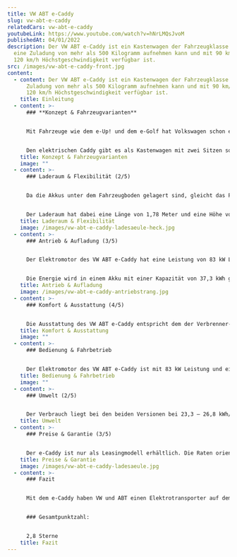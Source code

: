 ```yaml
---
title: VW ABT e-Caddy
slug: vw-abt-e-caddy
relatedCars: vw-abt-e-caddy
youtubeLink: https://www.youtube.com/watch?v=hNrLMQsJvoM
publishedAt: 04/01/2022
description: Der VW ABT e-Caddy ist ein Kastenwagen der Fahrzeugklasse N1, der
  eine Zuladung von mehr als 500 Kilogramm aufnehmen kann und mit 90 km/h bzw.
  120 km/h Höchstgeschwindigkeit verfügbar ist.
src: /images/vw-abt-e-caddy-front.jpg
content:
  - content: Der VW ABT e-Caddy ist ein Kastenwagen der Fahrzeugklasse N1, der eine
      Zuladung von mehr als 500 Kilogramm aufnehmen kann und mit 90 km/h bzw.
      120 km/h Höchstgeschwindigkeit verfügbar ist.
    title: Einleitung
  - content: >-
      ### **Konzept & Fahrzeugvarianten**


      Mit Fahrzeuge wie dem e-Up! und dem e-Golf hat Volkswagen schon eine Weile Elektrofahrzeuge im Angebot. Für seine Transporter setzt der Konzern in Sachen Elektromobilität auf die Marke ABT, die sonst vor allem das Tuning von Volkswagen-Modellen übernimmt. Neben dem Elektro-T6 namens ABT E-Transporter 6.1 gibt es auch noch den VW ABT e-Caddy. Dieser ist allerdings nur als Leasingmodell erhältlich.


      Den elektrischen Caddy gibt es als Kastenwagen mit zwei Sitzen sowie als Kombi-Version als 5-Sitzer mit Fenstern im hinteren Teil des Fahrzeugs. Der e-Caddy basiert auf dem Caddy Maxi und hat eine Länge von 4,88 Meter und ist nur in einer Elektromotor-Version sowie einem Akku verfügbar. Wählen kann der Kunde hier allerdings zwischen zwei Geschwindigkeits-Varianten: So gibt es ihn mit 90 Km/h und 120 Km/h Höchstgeschwindigkeit, wobei sich dabei auch die Reichweiten unterscheiden.
    title: Konzept & Fahrzeugvarianten
    image: ""
  - content: >-
      ### Laderaum & Flexibilität (2/5)


      Da die Akkus unter dem Fahrzeugboden gelagert sind, gleicht das Platzangebot des e-Caddy dem eines “normalen” Caddy. Das Fahrzeug hat als Kastenwagen somit ein maximales Ladevolumen von 4.200 Liter, welches über eine nach oben schwenkende Heckklappe sowie über eine seitliche Schiebetür rechts beladen werden kann. Auf Wunsch ist auch eine zweite Schiebetür erhältlich. 


      Der Laderaum hat dabei eine Länge von 1,78 Meter und eine Höhe von 1,24 Meter. Die Ladekante befindet sich 58 Zentimeter über dem Boden, während die Nutzlast laut Hersteller bei 539 Kilogramm liegt.
    title: Laderaum & Flexibilität
    image: /images/vw-abt-e-caddy-ladesaeule-heck.jpg
  - content: >-
      ### Antrieb & Aufladung (3/5)


      Der Elektromotor des VW ABT e-Caddy hat eine Leistung von 83 kW Leistung und ein Drehmoment von 200 Nm. In Sachen Höchstgeschwindigkeit ist das Fahrzeug auf 90 Km/h bzw. 120 Km/h begrenzt. Dadurch ergeben sich auch unterschiedliche Reichweiten, die ABT mit maximal 159 km (90 Km/h) und maximal 141 km (120 Km/h) nach dem WLTP-Zyklus angibt.


      Die Energie wird in einem Akku mit einer Kapazität von 37,3 kWh gespeichert, welcher laut Hersteller in 5 Stunden an einer 7,2 kW-Wallbox zu 80% geladen werden kann. An einer Schnellladestation mit 50 kW soll die 80%-Aufladung in rund 50 Minuten erledigt sein. Während der Fahrt holt sich das Fahrzeug außerdem Bremsenergie per sogenannter Rekuperation zurück.
    title: Antrieb & Aufladung
    image: /images/vw-abt-e-caddy-antriebstrang.jpg
  - content: >-
      ### Komfort & Ausstattung (4/5)


      Die Ausstattung des VW ABT e-Caddy entspricht dem der Verbrenner-Version und ist dementsprechend umfassend. Der Elektrotransporter verfügt aber über ein Kombiinstrument, welches dem Fahrer anzeigt, wenn Bremsenergie zurückgewonnen wird.
    title: Komfort & Ausstattung
    image: ""
  - content: >-
      ### Bedienung & Fahrbetrieb


      Der Elektromotor des VW ABT e-Caddy ist mit 83 kW Leistung und einem Drehmoment von 200 Nm sehr kräftig. Allerdings ist der Elektrotransporter mehr als 150 Kilogramm schwerer als der herkömmliche Caddy, was sich laut Testberichten auch auf den Antritt auswirkt.
    title: Bedienung & Fahrbetrieb
    image: ""
  - content: >-
      ### Umwelt (2/5)


      Der Verbrauch liegt bei den beiden Versionen bei 23,3 – 26,8 kWh/100 km für das langsamere Modell sowie 26,4 – 30,3 kWh/100 km für den schnellen e-Caddy. Für ein Fahrzeug dieser Größe recht hoch. So ergeben sich Energiekosten von 7,00 bis 9,00 Euro pro 100 Kilometer bei einem Strompreis von 30 Cent pro kWh.
    title: Umwelt
  - content: >-
      ### Preise & Garantie (3/5)


      Der e-Caddy ist nur als Leasingmodell erhältlich. Die Raten orientieren sich an einem Basispreis von 29.990 Euro und beginnen bei 293 Euro netto pro Monat. In Sachen Garantie gibt der Hersteller für die Batterie ganze 8 Jahre bzw. 160.000 Kilometer bei einer Restkapazität von 70%.
    title: Preise & Garantie
    image: /images/vw-abt-e-caddy-ladesaeule.jpg
  - content: >-
      ### Fazit


      Mit dem e-Caddy haben VW und ABT einen Elektrotransporter auf dem Markt, der dank cleverer Akku-Verbauung mit einem hohen Ladevolumen punkten kann. Auch die Reichweiten sind für ein Fahrzeug dieser Leistung recht ordentlich. Dass das Fahrzeug nur als Leasingmodell verfügbar ist, könnte allerdings  manche potenziellen Kunden abschrecken.


      ### Gesamtpunktzahl:


      2,8 Sterne
    title: Fazit
---
```

